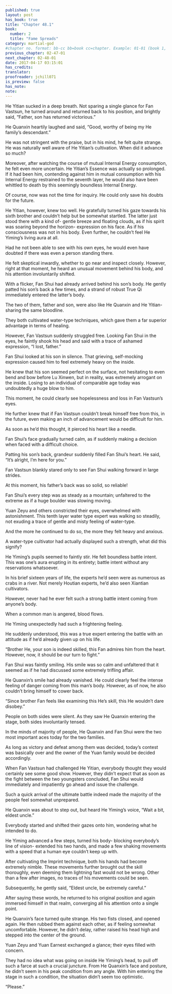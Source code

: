 ```yaml
---
published: true
layout: post
has_book: true
title: "Chapter 48.1"
book:
  number: 2
  title: "Fame Spreads"
category: martial-god
#chapter no. format: bb-cc bb=book cc=chapter. Example: 01-01 (book 1, chapter 1)
previous_chapter: 02-47-01
next_chapter: 02-48-01
date: 2017-04-17 03:15:01 
has_credits:
translator:
proofreader: jchill071
is_preview: false
has_note: 
note: 
---
```

He Yitian sucked in a deep breath. Not sparing a single glance for Fan Vastsun, he turned around and returned back to his position, and brightly said, “Father, son has returned victorious.”

He Quanxin heartily laughed and said, “Good, worthy of being my He family’s descendant.”

He was not stringent with the praise, but in his mind, he felt quite strange. He was naturally well aware of He Yitian’s cultivation. When did it advance so much?

Moreover, after watching the course of mutual Internal Energy consumption, he felt even more uncertain. He Yitian’s Essence was actually so prolonged. If it had been him, contending against him in mutual consumption with his Internal Energy restrained to the seventh layer, he would also have been whittled to death by this seemingly boundless Internal Energy.

Of course, now was not the time for inquiry. He could only save his doubts for the future.
<!--more-->

He Yitian, however, knew too well. He gratefully turned his gaze towards his sixth brother and couldn’t help but be somewhat startled. The latter just stood there with a kind of- gentle breeze and floating clouds, as if his spirit was soaring beyond the horizon- expression on his face. As if his consciousness was not in his body. Even further, he couldn’t feel He Yiming’s living aura at all.

Had he not been able to see with his own eyes, he would even have doubted if there was even a person standing there.

He felt skeptical inwardly, whether to go near and inspect closely. However, right at that moment, he heard an unusual movement behind his body, and his attention involuntarily shifted.

With a flicker, Fan Shui had already arrived behind his son’s body. He gently patted his son’s back a few times, and a strand of robust True Qi immediately entered the latter’s body.

The two of them, father and son, were also like He Quanxin and He Yitian- sharing the same bloodline.

They both cultivated water-type techniques, which gave them a far superior advantage in terms of healing.

However, Fan Vastsun suddenly struggled free. Looking Fan Shui in the eyes, he faintly shook his head and said with a trace of ashamed expression, “I lost, father.”

Fan Shui looked at his son in silence. That grieving, self-mocking expression caused him to feel extremely heavy on the inside.

He knew that his son seemed perfect on the surface, not hesitating to even bend and bow before Lu Xinwen, but in reality, was extremely arrogant on the inside. Losing to an individual of comparable age today was undoubtedly a huge blow to him.

This moment, he could clearly see hopelessness and loss in Fan Vastsun’s eyes.

He further knew that if Fan Vastsun couldn’t break himself free from this, in the future, even making an inch of advancement would be difficult for him.

As soon as he’d this thought, it pierced his heart like a needle.

Fan Shui’s face gradually turned calm, as if suddenly making a decision when faced with a difficult choice.

Patting his son’s back, grandeur suddenly filled Fan Shui’s heart. He said, “It’s alright, I’m here for you.”

Fan Vastsun blankly stared only to see Fan Shui walking forward in large strides.

At this moment, his father’s back was so solid, so reliable!

Fan Shui’s every step was as steady as a mountain; unfaltered to the extreme as if a huge boulder was slowing moving.

Yuan Zeyu and others constricted their eyes, overwhelmed with astonishment. This tenth layer water type expert was walking so steadily, not exuding a trace of gentle and misty feeling of water-type.

And the more he continued to do so, the more they felt heavy and anxious.

A water-type cultivator had actually displayed such a strength, what did this signify?

He Yiming’s pupils seemed to faintly stir. He felt boundless battle intent. This was one’s aura erupting in its entirety; battle intent without any reservations whatsoever.

In his brief sixteen years of life, the experts he’d seen were as numerous as crabs in a river. Not merely Houtian experts, he’d also seen Xiantian cultivators.

However, never had he ever felt such a strong battle intent coming from anyone’s body.

When a common man is angered, blood flows.

He Yiming unexpectedly had such a frightening feeling.

He suddenly understood, this was a true expert entering the battle with an attitude as if he’d already given up on his life.

“Brother He, your son is indeed skilled, this Fan admires him from the heart. However, now, it should be our turn to fight.”

Fan Shui was faintly smiling. His smile was so calm and unfaltered that it seemed as if he had discussed some extremely trifling affair.

He Quanxin’s smile had already vanished. He could clearly feel the intense feeling of danger coming from this man’s body. However, as of now, he also couldn’t bring himself to cower back.

“Since brother Fan feels like examining this He’s skill, this He wouldn’t dare disobey.”

People on both sides were silent. As they saw He Quanxin entering the stage, both sides involuntarily tensed.

In the minds of majority of people, He Quanxin and Fan Shui were the two most important aces today for the two families.

As long as victory and defeat among them was decided, today’s contest was basically over and the owner of the Yuan family would be decided accordingly.

When Fan Vastsun had challenged He Yitian, everybody thought they would certainly see some good show. However, they didn’t expect that as soon as the fight between the two youngsters concluded, Fan Shui would immediately and impatiently go ahead and issue the challenge.

Such a quick arrival of the ultimate battle indeed made the majority of the people feel somewhat unprepared.

He Quanxin was about to step out, but heard He Yiming’s voice, “Wait a bit, eldest uncle.”

Everybody started and shifted their gazes onto him, wondering what he intended to do.

He Yiming advanced a few steps, turned his body- blocking everybody’s line of vision- extended his two hands, and made a few shaking movements with a speed that a human eye couldn’t keep up with.

After cultivating the Imprint technique, both his hands had become extremely nimble. These movements further brought out the skill thoroughly, even deeming them lightning fast would not be wrong. Other than a few after images, no traces of his movements could be seen.

Subsequently, he gently said, “Eldest uncle, be extremely careful.”

After saying these words, he returned to his original position and again immersed himself in that realm, converging all his attention onto a single point.

He Quanxin’s face turned quite strange. His two fists closed, and opened again. He then rubbed them against each other, as if feeling somewhat uncomfortable. However, he didn’t delay, rather raised his head high and stepped into the center of the ground.

Yuan Zeyu and Yuan Earnest exchanged a glance; their eyes filled with concern.

They had no idea what was going on inside He Yiming’s head, to pull off such a farce at such a crucial juncture. From He Quanxin’s face and posture, he didn’t seem in his peak condition from any angle. With him entering the stage in such a condition, the situation didn’t seem too optimistic.

“Please.”


